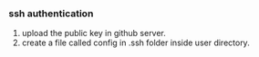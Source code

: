 ### ssh authentication

1. upload the public key in github server.
2. create a file called config in .ssh folder inside user directory.


